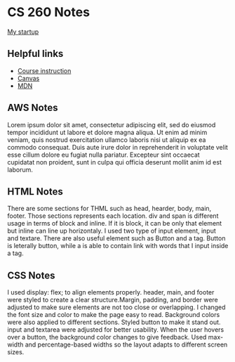 # CS 260 Notes

[My startup](https://simon.cs260.click)

## Helpful links

- [Course instruction](https://github.com/webprogramming260)
- [Canvas](https://byu.instructure.com)
- [MDN](https://developer.mozilla.org)

## AWS Notes

Lorem ipsum dolor sit amet, consectetur adipiscing elit, sed do eiusmod tempor incididunt ut labore et dolore magna aliqua. Ut enim ad minim veniam, quis nostrud exercitation ullamco laboris nisi ut aliquip ex ea commodo consequat. Duis aute irure dolor in reprehenderit in voluptate velit esse cillum dolore eu fugiat nulla pariatur. Excepteur sint occaecat cupidatat non proident, sunt in culpa qui officia deserunt mollit anim id est laborum.

## HTML Notes

There are some sections for THML such as head, hearder, body, main, footer. Those sections represents each location. 
div and span is different usage in terms of block and inline. If it is block, it can be only that element but inline can line up horizontaly. 
I used two type of input element, input and textare. 
There are also useful element such as Button and a tag. Button is leterally button, while a is able to contain link with words that I input inside a tag.


## CSS Notes
I used display: flex; to align elements properly. header, main, and footer were styled to create a clear structure.Margin, padding, and border were adjusted to make sure elements are not too close or overlapping.
I changed the font size and color to make the page easy to read. Background colors were also applied to different sections.
Styled button to make it stand out. input and textarea were adjusted for better usability.
When the user hovers over a button, the background color changes to give feedback.
Used max-width and percentage-based widths so the layout adapts to different screen sizes.